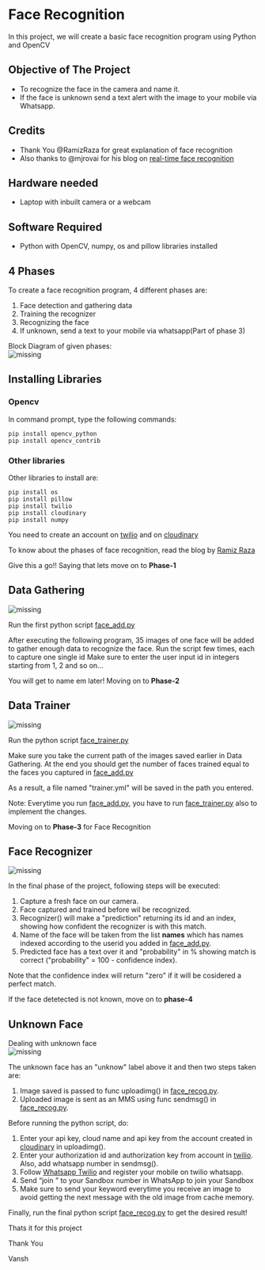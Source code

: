 # Face Recognition
In this project, we will create a basic face recognition program using Python and OpenCV
## Objective of The Project
* To recognize the face in the camera and name it.  
* If the face is unknown send a text alert with the image to your mobile via Whatsapp.
## Credits
* Thank You @RamizRaza for great explanation of face recognition
* Also thanks to @mjrovai for his blog on [real-time face recognition](https://www.hackster.io/mjrobot/real-time-face-recognition-an-end-to-end-project-a10826)

## Hardware needed
* Laptop with inbuilt camera or a webcam
## Software Required
* Python with OpenCV, numpy, os and  pillow libraries installed 
## 4 Phases
 To create a face recognition program, 4 different phases are:
 1. Face detection and gathering data
 2. Training the recognizer
 3. Recognizing the face
 4. If unknown, send a text to your mobile via whatsapp(Part of phase 3)

<fig1>
<figcaption text-align: "center"> Block Diagram of given phases: </figcaption>
<img src = "images/FaceRecogBlock.png" alt = "missing" />
  </fig1><br>
  
 ## Installing Libraries
 ### Opencv
 In command prompt, type the following commands:
 ```
 pip install opencv_python
 pip install opencv_contrib
 ```
 ### Other libraries
 Other libraries to install are:
 ```
 pip install os
 pip install pillow
 pip install twilio
 pip install cloudinary
 pip install numpy
  ```
 
 You need to create an account on [twilio](https://www.twilio.com/) and on [cloudinary](https://cloudinary.com/)
 
To know about the phases of face recognition, read the blog by [Ramiz Raza](https://www.superdatascience.com/blogs/opencv-face-recognition)

Give this a go!!
 Saying that lets move on to **Phase-1** 
 ## Data Gathering
 <fig2>
<img src = "images/phase1.png" alt = "missing" />
  </fig2><br>

Run the first python script [face_add.py](face_add.py)


After executing the following program, 35 images of one face will be added to gather enough data to recognize the face.
Run the script few times, each to capture one single id
Make sure to enter the user input id in integers starting from 1, 2 and so on...

You will get to name em later! 
Moving on to **Phase-2** 
## Data Trainer
<fig3>
<img src = "images/phase2.png" alt = "missing" />
 </fig3><br>
 
Run the python script [face_trainer.py](face_trainer.py)


Make sure you take the current path of the images saved earlier in Data Gathering. 
At the end you should get the number of faces trained equal to the faces you captured in [face_add.py](face_add.py)

As a result, a file named "trainer.yml" will be saved in the path you entered.

Note: Everytime you run [face_add.py](face_add.py), you have to run [face_trainer.py](face_trainer.py) also to implement the changes.

Moving on to **Phase-3** for Face Recognition

## Face Recognizer
<fig4>
<img src = "images/phase3.png" alt = "missing" />
 </fig4><br>
 
 In the final phase of the project, following steps will be executed: 
1. Capture a fresh face on our camera.  
2. Face captured and trained before wil be recognized. 
3. Recognizer() will make a "prediction" returning its id and an index, showing how confident the recognizer is with this match.
4. Name of the face will be taken from the list **names** which has names indexed according to the userid you added in [face_add.py](face_add.py).
5. Predicted face has a text over it and "probability" in % showing match is correct ("probability" = 100 - confidence index).

Note that the confidence index will return "zero" if it will be cosidered a perfect match.

If the face detetected is not known, move on to **phase-4**

## Unknown Face
<fig1>
<figcaption text-align: "center"> Dealing with unknown face  </figcaption>
<img src = "images/phase4.png" alt = "missing" />
  </fig1><br>

The unknown face has an "unknow" label  above it and then two steps taken are:

1. Image saved is passed to func uploadimg() in [face_recog.py](face_recog.py).
2. Uploaded image is sent as an MMS using func sendmsg() in [face_recog.py](face_recog.py).
 
Before running the python script, do:

1. Enter your api key, cloud name and api key from the account created in [cloudinary](https://cloudinary.com/) in uploadimg().
2. Enter your authorization id and authorization key from account in [twilio](https://www.twilio.com/). Also, add whatsapp number in sendmsg().
3. Follow [Whatsapp Twilio](https://www.twilio.com/docs/whatsapp/quickstart/python) and register your mobile on twilio whatsapp.
4. Send “join <your sandbox keyword>” to your Sandbox number in WhatsApp to join your Sandbox
5. Make sure to send your keyword everytime you receive an image to avoid getting the next message with the old image from cache memory.

Finally, run the final python script [face_recog.py](face_recog.py) to get the desired result!

Thats it for this project


Thank You 

Vansh

